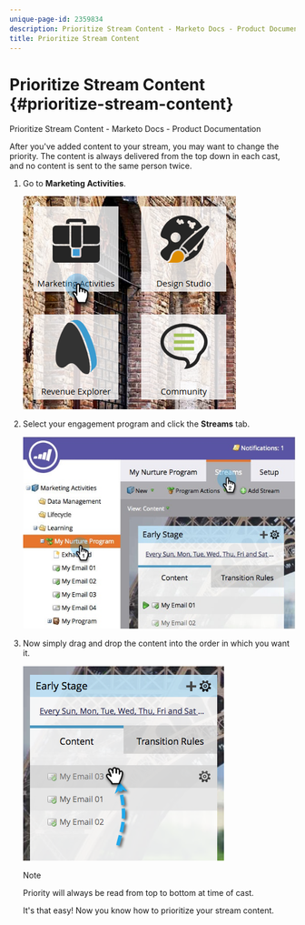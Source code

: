 ```yaml
---
unique-page-id: 2359834
description: Prioritize Stream Content - Marketo Docs - Product Documentation
title: Prioritize Stream Content
---
```


# Prioritize Stream Content {#prioritize-stream-content}

Prioritize Stream Content - Marketo Docs - Product Documentation

After you've added content to your stream, you may want to change the priority. The content is always delivered from the top down in each cast, and no content is sent to the same person twice.

1. Go to **Marketing Activities**.

   ![](assets/ma.png)

1. Select your engagement program and click the **Streams** tab.

   ![](assets/cloneasteam-1.jpg)

1. Now simply drag and drop the content into the order in which you want it.

   ![](assets/image2014-9-15-17-3a5-3a45.png)

   >[!NOTE]
   >
   >Priority will always be read from top to bottom at time of cast.

   It's that easy! Now you know how to prioritize your stream content.

